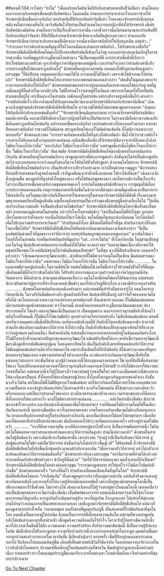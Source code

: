 ##ตอนที่ 134 เราไม่ทำ
“ทำไม”
“เมื่อหกร้อยเจ็ดสิบเจ็ดปีกับอีกสามร้อยหกสิบสี่วันที่แล้ว ท่านได้ลอบออกจากสวนร้อยหญ้าเพื่อพบข้ากับศิษย์น้อง ในตอนนั้น ท่านบอกว่าท่านจะทำอะไรหากเราช่วยให้จักรพรรดิเซียนขึ้นครองบังลังก์ สองร้อยสิบสี่ปีกับหกสิบเก้าวันที่แล้ว โรคตาของจักรพรรดิเซียนทรุดหนักจนไม่อาจมองเห็นได้ เขาจึงตัดสินใจให้ท่านเป็นตัวแทนในการตอบฎีกาที่ส่งให้จักรพรรดิ เมื่อข้ากับศิษย์น้องคัดค้าน ท่านก็บอกว่าเป็นเรื่องชั่วคราวเท่านั้น เวลาชั่วคราวนั้นก็ผ่านมานานสองร้อยสิบสี่ปีกับอีกหกสิบเก้าวันแล้ว ยี่สิบปีที่แล้วก่อนจักรพรรดิเซียนจะกลับคืนสู่ทะเลดวงดาว ท่านบอกกับจักรพรรดิเซียนว่าท่านจะปกครองแค่ปีเดียวและจากนั้นจะคืนราชบัลลังก์ให้กับสกุลเฉิน แต่แล้ว...”
“เจ้าจะบอกว่าเราต้องทำตามสัญญาที่ให้ไว้ตอนนั้นและส่งมอบราชบัลลังก์...ให้กับขยะพวกนี้หรือ”
จักรพรรดินีศักดิ์สิทธิ์เทียนไห่มองไปที่ราชรถสิบห้าคันที่เข้ามาในจิงตู และเหล่าอ๋องสกุลเฉินที่อยู่ในราชรถพวกนั้น รอยยิ้มดูถูกปรากฏขึ้นบนใบหน้านาง
“นี่เป็นเหตุผลที่ดี การกระทำเพื่อสิ่งที่เรียกว่าประโยชน์ของมวลประชา ดูจะสำคัญกว่าคำสัญญาของคนผู้หนึ่ง และท่านก็จะบอกว่าท่านต้องคำนึงถึงการดำรงอยู่สืบไปของตระกูลเทียนไห่”
นักพรตยืนอยู่กลางสายฝน ทอดมองไปยังสุสานเทียนซูกล่าวอย่างสุขุม “ยี่สิบปีก่อน เหตุผลเหล่านี้อาจพอใช้ได้ ทว่าตอนนี้ไม่ได้แล้ว เพราะข้าได้พิจารณาให้ท่านแล้ว”
จักรพรรดินีศักดิ์สิทธิ์เทียนไห่ละสายตาจากภาพบนม่านแสงแล้วกล่าว “เช่นนั้นในมุมมองของเจ้า เราควรมอบบัลลังก์ให้กับใคร”
นักพรตบนม่านแสงน่าจะอยู่บนถนนสักแห่งทางตอนใต้ของจิงตู แต่ก็ดูเหมือนอยู่ที่อื่นด้วยในเวลาเดียวกัน
ไม่มีใครแน่ใจว่าเขาอยู่ที่ใดกันแน่ เพราะเขาไม่เคยให้ใครยืนยันตำแหน่งที่อยู่ได้ เขาเป็นดุจเงาในสายฝน เหมือนอยู่ในสายฝน แต่บางทีอาจอยู่เหนือขึ้นไป
เขากล่าว “ราชบัลลังก์ต้าโจวก็ควรส่งมอบให้กับบุตรคนเดียวขององค์จักรพรรดินีท่านกับจักรพรรดิเซียน”
เฉินฉางเซิงอยู่ด้านหลังจักรพรรดินีศักดิ์สิทธิ์เทียนไห่ ทว่านางมิได้หันไปมองขณะพูดอย่างเฉยชา “ส่งมอบให้กับเด็กที่กำลังจะตายเช่นนั้นหรือ”
“จักรพรรดิเซียนมีบุตรมากมาย ทว่าองค์จักรพรรดินีท่านมีเพียงคนเดียวเท่านั้น และเขาก็มีสิทธิ์อย่างไม่อาจปฏิเสธได้ที่จะเป็นรัชทายาท ในร่างเขามีเลือดราชวงศ์และยังมีเลือดตระกูลเทียนไห่เช่นกัน หลังจากเขาขึ้นครองบัลลังก์ เขาย่อมต้องห่วงใยครอบครัวมารดา หากเขาสืบทอดราชบัลลังก์ ราชวงศ์ก็ไม่คัดค้าน ตระกูลเทียนไห่เองก็ไม่คัดค้านเช่นกัน นี่ไม่นับว่าเหมาะเจาะหรอกหรือ”
นักพรตกล่าวต่อ “การบรรจบกันของเหนือใต้ก็ลุล่วงไปด้วยดีแล้ว มั่นใจได้ว่าราชวงศ์ต้าโจวจะดำรงไปอีกหลายชั่วอายุคนอย่างแน่นอน เหลือเพียงสิ่งเดียวที่จักรพรรดินีควรจะทำก็คือสละบังลังก์ ไม่มีอะไรมากไปกว่านั้น”
‘สละบังลังก์ ไม่มีอะไรมากไปกว่านั้น’ แค่คำพูดนี้เท่านั้นไม่มีอะไรมากไปกว่านั้น
‘ไม่มีอะไรมากไปกว่านั้น’ อันแจ่มชัด
จักรพรรดินีศักดิ์สิทธิ์เทียนไห่มองนักพรตในสายฝนอย่างเงียบงัน
นักพรตยืนอยู่ในสายฝนเงียบๆ เขาพูดทุกอย่างที่ต้องการพูดแล้ว ดังนั้นเขาไม่จำเป็นต้องพูดอีกต่อไป และบทสนทนาระหว่างคนทั้งสองก็น่าจะได้ยินไปทั่วทั้งต้าลู่แล้ว
ด้วยเหตุใดไม่ทราบ จักรพรรดินีศักดิ์สิทธิ์เทียนไห่พลันหัวเราะ เป็นเสียงหัวเราะที่ร่าเริงอย่างมาก ทว่าเปี่ยมด้วยความดูถูก
“นับจากสองปีก่อนที่เจ้าส่งเขามาจิงตูจนถึงตอนนี้ เจ้าก็ดูเหมือนจะทำสิ่งหนึ่งมาตลอด ให้เราได้เห็นเขา”
เฉินฉางเซิงนั่งอยู่บนพื้น มองดูหลังที่สูงส่งยิ่งใหญ่ของนาง ครั้นได้ยินคำพูดของนาง เขาก็ตระหนักว่าเป็นเรื่องจริง
ไม่ว่าจะเป็นการหมั้นหมายกับจวนขุนพลเทพตงอวี้ การเกิดใหม่ของสำนักฝึกหลวง การชุมนุมไม้เลื้อย การประกาศบนถนนเสิน เหตุการณ์มากมายที่เกิดขึ้นในช่วงเวลาที่ผ่านมา ตอนนี้ดูเหมือนจะเป็นการเร่งให้เขาเติบโต แต่ในขณะเดียวกันก็เป็นการทำให้เขาตกอยู่ในสายตาจักรพรรดินีศักดิ์สิทธิ์
เรื่องมากมายมุขนายกเหมยลี่ซาเป็นผู้ผลักดัน แต่เบื้องหลังเขาย่อมเป็นเงาร่างของนักพรตผู้นี้อย่างเลี่ยงไม่ได้
“ได้เห็นเขาก็จะเกิดความสงสัย จำเป็นต้องสืบสวนไขข้อกังขา”
จักรพรรดินีศักดิ์สิทธิ์เทียนไห่เอามือทั้งสองไพล่หลัง สายตามองดูนักพรตในสายฝน กล่าวกับโลกในสายฝนช้าๆ “เขาเป็นดั่งผลไม้ที่ยังไม่สุก ถูกหล่อเลี้ยงโดยพวกเจ้าทั้งหลาย จากนั้นก็ปล่อยให้เราได้เห็น จนในที่สุดก็สุกและส่งกลิ่นหอม ใครได้กลิ่นก็เต็มไปด้วยความปรารถรถจะกินเขา”
“สำหรับคนทั้งโลก นี่คือผลไม้ที่ล่อใจที่สุด สำหรับเราแล้วก็ยิ่งล่อใจมากขึ้นไปอีก”
จักรพรรดินีศักดิ์สิทธิ์เทียนไห่หันหน้ากลับมามองเฉินฉางเซิงแล้วกล่าว “นี่เป็นผลลัพธ์อันน่าพอใจที่สุดของวงจรวิถีสวรรค์ บทสรุปอันสมบูรณ์แบบของเหตุและผล”
นางหันไปมองโลกทั้งใบในสายฝน รอยยิ้มเย้ยหยันแย้ยที่มุมปาก “แต่...เราจะไม่กิน”
ทั้งโลกเงียบงัน ในสุสานเทียนซูและในจิงตู มีแต่เสียงสายฝนตกกระทบพื้นดังให้ได้ยิน
นางกล่าวต่อ “ผลอายุวัฒนะนี้บางทีอาจทำให้มนุษย์เป็นอมตะได้ แต่สันนิษฐานได้ว่ามันมีแต่ผลเสียต่อข้า”
ในที่สุด นางก็มีสีหน้าเสียดาย ถอนหายใจแล้วกล่าว “เซียนมอบผลอายุวัฒนะแก่ข้า...น่าเสียดายที่ไม่มีพวกเจ้าคนใดเป็นเซียน มีแค่คนธรรมดา ไม่มีอะไรมากไปกว่านั้น”
คนธรรมดา ไม่มีอะไรมากไปกว่านั้น
ไม่มีอะไรมากไปกว่านั้น
……
……
ในแดนเทพมีสวนอยู่แห่งหนึ่ง ในสวนมีต้นไม้ บนต้นไม้มีผลไม้
ผลไม้นี้บรรจุไว้ด้วยพลังชีวิตไร้ที่สิ้นสุด เมื่อกินผมไม้นี้ก็จะก้าวข้ามโลกียวิสัย ได้รับประสบการณ์และความก้าวหน้าทางจิตวิญญาณที่เกินจินตนาการ
นี่คือตำนาน ตำนานของดินแดนเซิ่งกวง
คนในโลกนี้ย่อมไม่เคยได้ยินมาก่อน แต่เขาเคย
นักบวชริมลำธารผู้มาจากที่ห่างไกลเงยหน้าขึ้นช้าๆ มองไปทางจิงตูที่ห่างไกล ดวงตามีประกายเคร่งขรึม
……
……
นักพรตในสายฝนยังคงสงบนิ่งอย่างมาก แต่อารมณ์ที่แท้จริงนั้นยากจะรู้ได้
ถนนโดยรอบเงียบสงัดงัน ในราตรีอันมืดมิดอย่างยิ่ง ผู้คนยังหลับใหล มีแต่เขาที่ยังตื่นอยู่ แต่ว่าจิตใจของเขาแจ่มใสหรือไม่
เขาโผล่ออกมาจากความว่างเปล่ากลางสายฝนราตรี ตั้งแต่เขาก้าวออกมา ก็ไม่มีฝนแม้แต่หยดเดียวหล่นต้องชุดนักพรตของเขา ทว่าในยามนี้ หยดน้ำหลายหยดปรากฏขึ้นบนเส้นผมของเขา ส่องประกายสดใส
ใช่แล้ว ผลอายุวัฒนะนี้เป็นแผนการ เป็นหลุมพราง
นอกจากสารานุกรมซีหลิวที่ซ่อนไว้หลังเรื่องทั้งหมดนี้ ก็ไม่มีอะไรไม่แจ่มชัดอีก ทุกอย่างล้วนเรียบง่ายอย่างยิ่ง ไม่ซับซ้อนแม้แต่น้อย
ตอนที่เขาเริ่มวางหลุมพรางนี้เมื่อยี่สิบปีก่อน เขาก็ตระหนักถึงจุดนี้ดี
กับดักนี้ไม่เคยซับซ้อนมากนัก ด้วยว่ามีส่วนเกี่ยวข้องกับความลับของวิถีสวรรค์ ยิ่งไปกว่านั้น กับดักยิ่งซับซ้อนก็ยิ่งสะดุดตาเทียนไห่ที่ระแวดระวังอยู่เสมอรวมถึงคนอื่นๆ ที่คล้ายคลึงกัน
แต่เขาเชื่อว่านอกจากเหล่าเทพที่อยู่ในดินแดนอันห่างไกล ก็ไม่มีใครแล้วที่จะมองผ่านปัญหาของผลอายุวัฒนะได้ แม้แต่ตัวเทียนไห่เอง
เขายังเชื่อว่าผลอายุวัฒนะนี้มีแรงดึงดูดที่ยากขัดขืนต่อทุกผู้คน โดยเฉพาะเทียนไห่
มันเป็นกับดักถึงตายที่สอดคล้องกับวิถีสวรรค์ ไม่มีเหตุผลแม้แต่อย่างเดียวที่จะล้มเหลวได้
แต่กระนั้นเทียนไห่ก็ยังไม่ติดกับ
มิใช่เพราะนางมองปัญหาของผลอายุวัฒนะออก แต่นางแค่ทำตามใจตัวเองเท่านั้น
นางต้องการจะกินผลอายุวัฒนะนี้หรือไม่ แน่นอนว่าต้องการ
กระนั้นก็ตาม นางรู้ดีว่าคนพวกนี้ได้ลงทุนลงแรงมากมาย ใช้เวลายี่สิบปีเพื่อส่งเขามาให้นาง โดยเปลือกนอกแล้วพวกเขาใช้สารานุกรมซีหลิวลดอายุเขาไปสามปี ราวกับไม่ต้องการให้นางพบว่าเขาเป็นใคร แต่คนพวกนี้จะไม่รู้ได้อย่างไรว่านางย่อมรู้ว่าเขาเป็นใคร เพราะฉะนั้นคนพวกนี้ต้องอยากให้นางกินเขาเป็นแน่
ทั้งโลกรอให้นางกินเขาอยู่เงียบๆ
ทั้งโลกตั้งตาดูนางกินลูกชายของตัวเอง
ดังนั้นนางก็จะไม่กิน
ต่อให้ผลไม้นี้ไม่มีปัญหาอะไรแม้แต่น้อย ต่อให้การกินผลไม้นี้อาจทำให้นางหลุดพ้นจากความเป็นตาย และเข้าสู่ระดับมหาอิสระได้อย่างแท้จริง นางก็จะไม่ยอมกิน
มิใช่เพราะความระมัดระวังหรือรอบคอบ แต่เป็นการทำตามใจต้องการ
นางคือเจตจำนงของตัวนางเอง
เจตจำนงของนางก็คือหากทั้งโลกอยากให้นางทำอะไร นางก็ไม่มีทางทำอย่างแน่นอน
……
……
หลังวัดเก่าเมืองซีหนิง
นักบวชพอจะเข้าใจบางอย่าง และหันหน้าเล็กน้อยมองขึ้นไปตามลำธาร
ราตรีมืดมนไม่มีการจุดโคมไฟในเมืองอันกันดารแห่งนี้ ทุกอย่างมืดสนิท
ทว่าในสายตาของเขา ภาพโดยรอบยังคงชัดเจนไม่ต่างกับตอนกลางวัน เขามองเห็นปลาลอยตัวอยู่ในร่องหินอย่างเงียบงัน มองเห็นกลีบดอกไม้ลอยไปตามลำธาร
เมื่อกลีบดอกไม้ลอยมาที่เท้าเปลือยเปล่าของเขา มันก็เบนออกไปช้าๆ
เขายิ้มและถอนหายใจ
เศร้าอยู่บ้างแต่ไม่ผิดหวัง
……
……
“บางทีคือความอายุยืน บางทีคือการตกสู่นรกไปชั่วกาล นี่เป็นการพนันอย่างหนึ่ง ไม่กินเขาไม่ได้หมายความว่าสายตาของท่านมองทะลุวิถีสวรรค์อันสูงส่ง ท่านก็แค่หวาดกลัว”
นักพรตในสายฝนไม่รู้สึกผิดหวัง เพราะมันเพิ่งจะเริ่มต้นเท่านั้น
เขากล่าวต่อ “ท่านรู้ว่านี่เป็นกับดักของวิถีสวรรค์ คู่ต่อสู้ของท่านไม่ใช่ข้า แต่เป็นวิถีสวรรค์ ดังนั้นท่านจึงไม่กล้าก้าวขึ้นสู่เวที”
ได้ยินเช่นนี้ คิ้วจักรพรรดินีศักดิ์สิทธิ์เทียนไห่ก็เลิกขึ้นเล็กน้อยประดุจหงส์กำลังจะออกบิน
“เมื่อหวาดกลัววิถีสวรรค์ แล้วไม่กลัวการสะท้อนกลับของวิถีสวรรค์เช่นนั้นหรือ”
นักพรตกล่าวกับนางอย่างสุขุม “อย่าลืมว่ายามที่ท่านได้กล่าวคำสาบานเลือดกับท้องฟ้าพร่างดาว ข้าก็อยู่ที่นั่นด้วย”
“ต่อให้วิถีสวรรค์ตกลงมา คนที่จะตายก็ยังเป็นเขา”
จักรพรรดินีศักดิ์สิทธิ์เทียนไห่กล่าวต่ออย่างสุขุม “เราจะมองดูเขาตาย ทำให้แน่ใจว่าไม่มีอะไรผิดปกติเกิดขึ้น”
นักพรตถอนหายใจ “อย่างที่คิดไว้ ท่านยังคงเป็นคนเลือดเย็นที่สุดในโลก”
จักรพรรดินีศักดิ์สิทธิ์เทียนไห่ตอบ “เจ้าก็เช่นกัน”
ทั้งสองพูดคุยราวกับว่ายืนอยู่ตรงหน้ากัน แต่อันที่จริงพวกเขาอยู่ห่างกันหลายสิบลี้ และบางครั้งก็ให้ความรู้สึกเหมือนหลายพันลี้
เพราะที่อยู่ของนักพรตบนโลกนี้เป็นเพียงภาพมายาไร้ซึ่งตัวตน ไม่อาจระบุได้
เฉินฉางเซิงเองก็ไม่รู้ว่าเขาอยู่ตรงไหนบนโลกนี้
เขาเคยเชื่อว่าเขาเป็นนักพรตน้อยจากวัดเก่าเมืองซีหนิง เป็นศิษย์ของอาจารย์ แต่ตอนนี้เขาพบว่าเขาไม่ใช่อะไรเลยนอกจากผลไม้ลูกหนึ่ง
หากถูกกินก็จะมีคุณค่าอยู่บ้าง หากไม่ถูกกิน ก็จะถูกละเลย ได้แต่รอให้สุกงอมเกินไปจนร่วงหล่นกลายเป็นเศษซากเหลวแหลก
เขาคือลูกของจักรพรรดินีศักดิ์สิทธิ์เทียนไห่ แต่นางก็มองดูเขาตายอย่างใจเย็น
ว่าตามเหตุผล คนทั้งสองที่พูดคุยกันอยู่นี้ เป็นสองคนที่ใกล้ชิดกับเขาที่สุดในโลก
คนหนึ่งเป็นมารดาผู้ให้กำเนิด อีกคนเป็นอาจารย์ที่เลี้ยงเขามาจนเติบโต
แต่ยามที่พวกเขาพูดกัน กลับไม่แม้แต่จะมองมาที่เขาด้วยซ้ำ
เมื่อพูดถึงความเลือดเย็นไร้หัวใจ ใครจะรับรู้ได้อย่างชัดเจนลึกซึ้งมากไปกว่าเขาในคืนนี้ได้อีก
ความเฉยชา ความเศร้าสร้อย ทั้งยังความน่าขันเช่นนี้ นี่เป็นความรู้สึกแบบใดกัน
มันฝังลึกลงไปถึงกระดูกเขา
ความเจ็บปวดประหนึ่งบางอย่างแทงเข้ามาในกระดูก ผุดพล่านขึ้นมาจากทุกส่วนของร่างกายภายในเวลาอันสั้น
มีเสียงดังปุเบาๆ หลายครั้ง เข็มที่ปักอยู่บนคอเขากระดอนออกไป ปักลึกลงไปบนแผ่นหินปูพื้น
เลือดที่เปี่ยมด้วยพลังชีวิตไร้ขีดจำกัด ไหลออกมาจากอวัยวะภายในราวกับน้ำป่าไหลหลาก
ปราณแท้ที่เหลืออยู่ในเส้นลมปราณที่ขาดวิ่น ซึมเข้าสู่กระดูกและเนื้ออย่างต่อเนื่อง
รอยแตกร้าวราวใยแมงมุมปรากฏขึ้นบนอวัยวะภายในของเขา
ใบหน้าซีดเผือด
เจ็บปวดอย่างที่สุด
เขากำลังจะตาย


[Go To Next Chapter]( ./644.md)